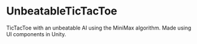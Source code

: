# UnbeatableTicTacToe
TicTacToe with an unbeatable AI using the MiniMax algorithm. Made using UI components in Unity. 
